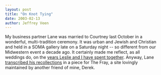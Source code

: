```yaml
--- 
layout: post
title: "On Knot Tying"
date: 2003-02-13
author: Jeffrey Veen
---
```

My business partner Lane was married to Courtney last October in a wonderful, multi-tradition ceremony. It was urban and Jewish and Christian and held in a SOMA gallery late on a Saturday night -- so different from our Midwestern event a decade ago. It certainly made me reflect, as all weddings do, on the <A href="http://veen.com/10years/">years Leslie and I have spent together</a>. Anyway, Lane <a href="http://fray.com/drugs/love/lane.html">transcribed his recollections</a> in a piece for The Fray, a site lovingly maintained by another friend of mine, Derek.
&#8203;